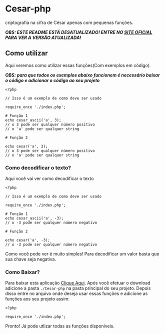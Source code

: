 # Cesar-php
 criptografia na cifra de César apenas com pequenas funções.
 
 ***OBS: ESTE README ESTÁ DESATUALIZADO! ENTRE NO [SITE OFICIAL](https://los-had.github.io/Cesar-php/) PARA VER A VERSÃO ATUALIZADA!***

## Como utilizar
 Aqui veremos como utilizar essas funções(Com exemplos em código).

 ***OBS: para que todos os exemplos abaixo funcionem é necessário baixar o código e adicionar o código ao seu projeto***

 ```
 <?php
 
 // Isso é um exemplo de como deve ser usado

 require_once './index.php';

 # Função 1
 echo cesar_ascii('a', 3); 
 // o 3 pode ser qualquer número positivo
 // o 'a' pode ser qualquer string

 # Função 2

 echo cesar('a', 3); 
 // o 3 pode ser qualquer número positivo
 // o 'a' pode ser qualquer string
 ```

### Como decodificar o texto?
 Aqui você vai ver como decodificar o texto

 ```
 <?php
 
 // Isso é um exemplo de como deve ser usado

 require_once './index.php';

 # Função 1
 echo cesar_ascii('a', -3); 
 // o -3 pode ser qualquer número negativo

 # Função 2

 echo cesar('a', -3); 
 // o -3 pode ser qualquer número negativo
 ```

 Como você pode ver é muito simples! Para decodificar um valor basta que sua chave seja negativa.

 ### Como Baixar?
 Para baixar esta aplicação [Clique Aqui](). Após você efetuar o download adicione a pasta ``./Cesar-php`` na pasta principal do seu projeto. Depois disso entre no arquivo onde deseja usar essas funções e adicione as funções aos seu projeto assim: 
 ```
 <?php 
 
 require_once './index.php';
 ```

 Pronto! Já pode utlizar todas as funções disponíveis.

 
